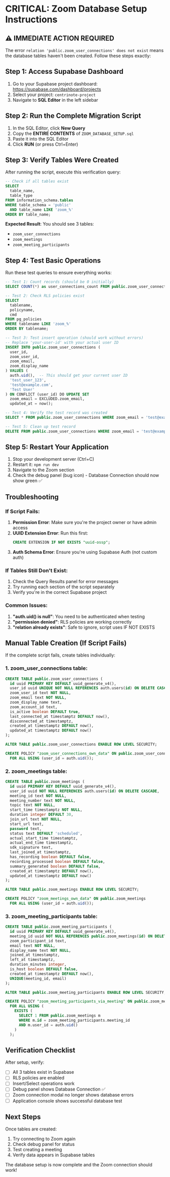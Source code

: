# CRITICAL: Zoom Database Setup Instructions

## ⚠️ IMMEDIATE ACTION REQUIRED

The error `relation 'public.zoom_user_connections' does not exist` means the database tables haven't been created. Follow these steps exactly:

## Step 1: Access Supabase Dashboard

1. Go to your Supabase project dashboard: https://supabase.com/dashboard/projects
2. Select your project: `centrinote-project`
3. Navigate to **SQL Editor** in the left sidebar

## Step 2: Run the Complete Migration Script

1. In the SQL Editor, click **New Query**
2. Copy the **ENTIRE CONTENTS** of `ZOOM_DATABASE_SETUP.sql`
3. Paste it into the SQL Editor
4. Click **RUN** (or press Ctrl+Enter)

## Step 3: Verify Tables Were Created

After running the script, execute this verification query:

```sql
-- Check if all tables exist
SELECT 
  table_name, 
  table_type
FROM information_schema.tables 
WHERE table_schema = 'public' 
  AND table_name LIKE 'zoom_%'
ORDER BY table_name;
```

**Expected Result**: You should see 3 tables:
- `zoom_user_connections`
- `zoom_meetings` 
- `zoom_meeting_participants`

## Step 4: Test Basic Operations

Run these test queries to ensure everything works:

```sql
-- Test 1: Count records (should be 0 initially)
SELECT COUNT(*) as user_connections_count FROM public.zoom_user_connections;

-- Test 2: Check RLS policies exist
SELECT 
  tablename,
  policyname,
  cmd
FROM pg_policies 
WHERE tablename LIKE 'zoom_%'
ORDER BY tablename;

-- Test 3: Test insert operation (should work without errors)
-- Replace 'your-user-id' with your actual user ID
INSERT INTO public.zoom_user_connections (
  user_id,
  zoom_user_id,
  zoom_email,
  zoom_display_name
) VALUES (
  auth.uid(),  -- This should get your current user ID
  'test_user_123',
  'test@example.com',
  'Test User'
) ON CONFLICT (user_id) DO UPDATE SET
  zoom_email = EXCLUDED.zoom_email,
  updated_at = now();

-- Test 4: Verify the test record was created
SELECT * FROM public.zoom_user_connections WHERE zoom_email = 'test@example.com';

-- Test 5: Clean up test record
DELETE FROM public.zoom_user_connections WHERE zoom_email = 'test@example.com';
```

## Step 5: Restart Your Application

1. Stop your development server (Ctrl+C)
2. Restart it: `npm run dev`
3. Navigate to the Zoom section
4. Check the debug panel (bug icon) - Database Connection should now show green ✅

## Troubleshooting

### If Script Fails:

1. **Permission Error**: Make sure you're the project owner or have admin access
2. **UUID Extension Error**: Run this first:
   ```sql
   CREATE EXTENSION IF NOT EXISTS "uuid-ossp";
   ```
3. **Auth Schema Error**: Ensure you're using Supabase Auth (not custom auth)

### If Tables Still Don't Exist:

1. Check the Query Results panel for error messages
2. Try running each section of the script separately
3. Verify you're in the correct Supabase project

### Common Issues:

1. **"auth.uid() is null"**: You need to be authenticated when testing
2. **"permission denied"**: RLS policies are working correctly
3. **"relation already exists"**: Safe to ignore, script uses IF NOT EXISTS

## Manual Table Creation (If Script Fails)

If the complete script fails, create tables individually:

### 1. zoom_user_connections table:
```sql
CREATE TABLE public.zoom_user_connections (
  id uuid PRIMARY KEY DEFAULT uuid_generate_v4(),
  user_id uuid UNIQUE NOT NULL REFERENCES auth.users(id) ON DELETE CASCADE,
  zoom_user_id text NOT NULL,
  zoom_email text NOT NULL,
  zoom_display_name text,
  zoom_account_id text,
  is_active boolean DEFAULT true,
  last_connected_at timestamptz DEFAULT now(),
  disconnected_at timestamptz,
  created_at timestamptz DEFAULT now(),
  updated_at timestamptz DEFAULT now()
);

ALTER TABLE public.zoom_user_connections ENABLE ROW LEVEL SECURITY;

CREATE POLICY "zoom_user_connections_own_data" ON public.zoom_user_connections
  FOR ALL USING (user_id = auth.uid());
```

### 2. zoom_meetings table:
```sql
CREATE TABLE public.zoom_meetings (
  id uuid PRIMARY KEY DEFAULT uuid_generate_v4(),
  user_id uuid NOT NULL REFERENCES auth.users(id) ON DELETE CASCADE,
  meeting_id text NOT NULL,
  meeting_number text NOT NULL,
  topic text NOT NULL,
  start_time timestamptz NOT NULL,
  duration integer DEFAULT 30,
  join_url text NOT NULL,
  start_url text,
  password text,
  status text DEFAULT 'scheduled',
  actual_start_time timestamptz,
  actual_end_time timestamptz,
  sdk_signature text,
  last_joined_at timestamptz,
  has_recording boolean DEFAULT false,
  recording_processed boolean DEFAULT false,
  summary_generated boolean DEFAULT false,
  created_at timestamptz DEFAULT now(),
  updated_at timestamptz DEFAULT now()
);

ALTER TABLE public.zoom_meetings ENABLE ROW LEVEL SECURITY;

CREATE POLICY "zoom_meetings_own_data" ON public.zoom_meetings
  FOR ALL USING (user_id = auth.uid());
```

### 3. zoom_meeting_participants table:
```sql
CREATE TABLE public.zoom_meeting_participants (
  id uuid PRIMARY KEY DEFAULT uuid_generate_v4(),
  meeting_id uuid NOT NULL REFERENCES public.zoom_meetings(id) ON DELETE CASCADE,
  zoom_participant_id text,
  email text NOT NULL,
  display_name text NOT NULL,
  joined_at timestamptz,
  left_at timestamptz,
  duration_minutes integer,
  is_host boolean DEFAULT false,
  created_at timestamptz DEFAULT now(),
  UNIQUE(meeting_id, email)
);

ALTER TABLE public.zoom_meeting_participants ENABLE ROW LEVEL SECURITY;

CREATE POLICY "zoom_meeting_participants_via_meeting" ON public.zoom_meeting_participants
  FOR ALL USING (
    EXISTS (
      SELECT 1 FROM public.zoom_meetings m 
      WHERE m.id = zoom_meeting_participants.meeting_id 
      AND m.user_id = auth.uid()
    )
  );
```

## Verification Checklist

After setup, verify:

- [ ] All 3 tables exist in Supabase
- [ ] RLS policies are enabled 
- [ ] Insert/Select operations work
- [ ] Debug panel shows Database Connection ✅
- [ ] Zoom connection modal no longer shows database errors
- [ ] Application console shows successful database test

## Next Steps

Once tables are created:

1. Try connecting to Zoom again
2. Check debug panel for status
3. Test creating a meeting
4. Verify data appears in Supabase tables

The database setup is now complete and the Zoom connection should work!